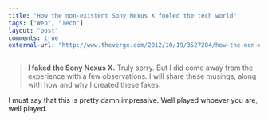```yaml
---
title: "How the non-existent Sony Nexus X fooled the tech world"
tags: ["Web", "Tech"]
layout: "post"
comments: true
external-url: "http://www.theverge.com/2012/10/19/3527284/how-the-non-existent-sony-nexus-x-fooled-the-tech-world"
---
```


> **I faked the Sony Nexus X.** Truly sorry. But I did come away from the experience with a few observations. I will share these musings, along with how and why I created these fakes.

I must say that this is pretty damn impressive. Well played whoever you are, well played.
